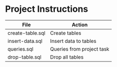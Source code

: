 # Project Instructions

| File | Action|
| --- | --- |
| create-table.sql | Create tables |
| insert-data.sql | Insert data to tables |
| queries.sql | Queries from project task |
| drop-table.sql | Drop all tables |